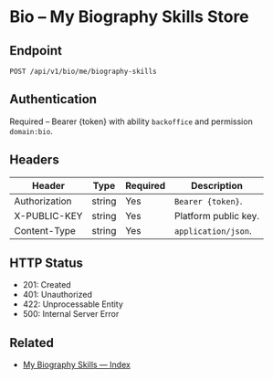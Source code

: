 # Bio – My Biography Skills Store

## Endpoint

```
POST /api/v1/bio/me/biography-skills
```

## Authentication

Required – Bearer {token} with ability `backoffice` and permission `domain:bio`.

## Headers

| Header           | Type   | Required | Description |
| ---------------- | ------ | -------- | ----------- |
| Authorization    | string | Yes      | `Bearer {token}`. |
| X-PUBLIC-KEY     | string | Yes      | Platform public key. |
| Content-Type     | string | Yes      | `application/json`. |

## HTTP Status

- 201: Created
- 401: Unauthorized
- 422: Unprocessable Entity
- 500: Internal Server Error

## Related

- [My Biography Skills — Index](MyBiographySkillsIndex.md)
